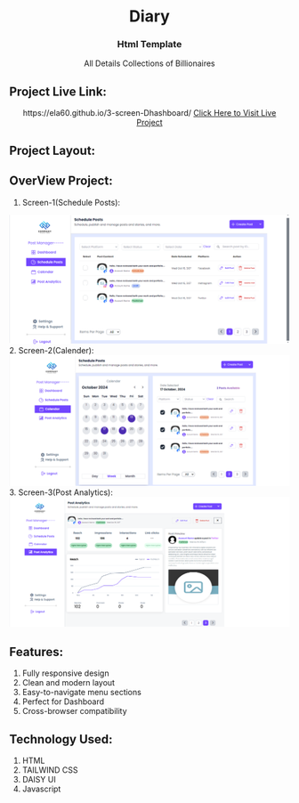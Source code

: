 <h1 align="center"> Diary</h1>
<h3 align="center">Html Template</h3>

<p align="center">All Details Collections of Billionaires</p>


## Project Live Link:
<p align="center">https://ela60.github.io/3-screen-Dhashboard/ <a href=>Click Here to Visit Live Project</a> </p>

## Project Layout:


## OverView Project:
1. Screen-1(Schedule Posts):
  <img src="images/1st.png" alt="">
2. Screen-2(Calender):
  <img src="images/2nd.png" alt="">
3. Screen-3(Post Analytics):
  <img src="images/3rd.png" alt="">


## Features:
<ol>
    <li>Fully responsive design</li>
    <li>Clean and modern layout</li>
    <li>Easy-to-navigate menu sections</li>
    <li>Perfect for Dashboard</li>
    <li>Cross-browser compatibility</li>
</ol>

## Technology Used:

<ol>
    <li>HTML</li>
    <li>TAILWIND CSS</li>
    <li>DAISY UI</li>
    <li>Javascript</li>
</ol>










